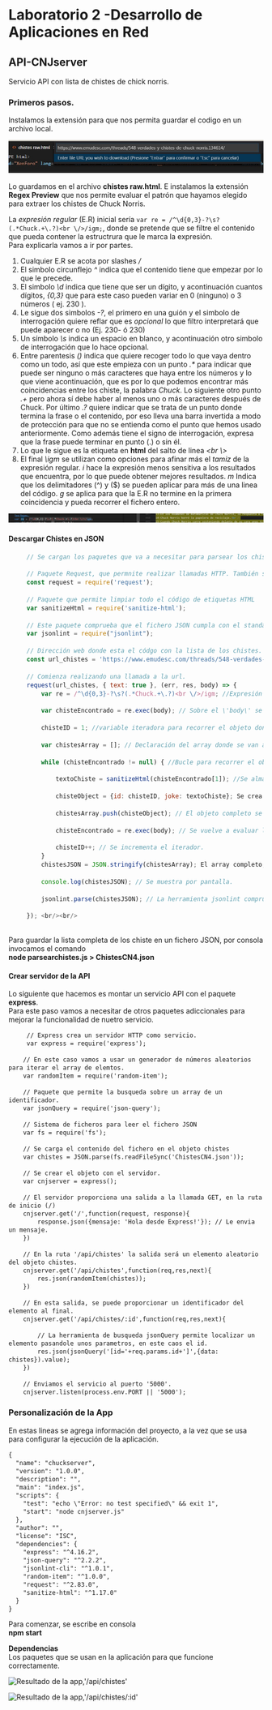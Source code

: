 # Laboratorio 2 -Desarrollo de Aplicaciones en Red
## API-CNJserver
Servicio API con lista de chistes de chick norris.

### Primeros pasos.

Instalamos la extensión para que nos permita guardar el codigo en un archivo local.

![Descarga del código de la web](https://github.com/emilioorq/API-CNJserver/blob/master/01.jpg)

Lo guardamos en el archivo **chistes raw.html**. E instalamos la extensión **Regex Preview** que nos permite evaluar el patrón que hayamos elegido para extraer los chistes de Chuck Norris.

La *expresión regular* (E.R) inicial sería 
`var re = /^\d{0,3}-?\s?(.*Chuck.+\.?)<br \/>/igm;`, 
donde se pretende que se filtre el contenido que pueda contener la estructrura que le marca la expresión.    
Para explicarla vamos a ir por partes.  
1. Cualquier E.R se acota por slashes */*
2.  El simbolo circunflejo *^* indica que el contenido tiene que empezar por lo que le precede.
3.  El simbolo *\d* indica que tiene que ser un dígito, y acontinuación cuantos dígitos, *{0,3}* que para este caso pueden variar en 0 (ninguno) o 3 números ( ej. 230 ).
4. Le sigue dos simbolos *-?*,  el primero en una guión y el simbolo de interrogación quiere reflar que es *opcional* lo que filtro interpretará que puede aparecer o no (Ej. 230- ó 230)
5. Un símbolo *\s* indica un espacio en blanco, y acontinuación otro simbolo de interrogación que lo hace opcional.
6. Entre parentesis *()* indica que quiere recoger todo lo que vaya dentro como un todo, así que este empieza con un punto *.\** para indicar que puede ser ninguno o más caracteres que haya entre los números y lo que viene acontinuación, que es por lo que podemos encontrar más coincidencias entre los chiste, la palabra *Chuck*.   Lo siguiente otro punto *.+* pero ahora sí debe haber al menos uno o más caracteres después de Chuck. Por último *\.?* quiere indicar que se trata de un punto donde termina la frase o el contenido, por eso lleva una barra invertida a modo de protección para que no se entienda como el punto que hemos usado anteriormente. Como además tiene el signo de interrogación, expresa que la frase puede terminar en punto (.) o sin él.   
7. Lo que le sigue es la etiqueta en **html** del salto de linea *<br \\>*  
8. El final *\igm* se utilizan como opciones para afinar más el *tamiz* de la expresión regular.   *i* hace la expresión menos sensitiva a los resultados que encuentra, por lo que puede obtener mejores resultados.   *m* Indica que los delimitadores (^) y ($) se pueden aplicar para más de una linea del código.   *g* se aplica para que la E.R no termine en la primera coincidencia y pueda recorrer el fichero entero.

![Test de la expresión regular que aplicamos](https://github.com/emilioorq/API-CNJserver/blob/master/02.png)

#### Descargar Chistes en JSON
```javascript
     // Se cargan los paquetes que va a necesitar para parsear los chistes y almacenarlos en un JSON.
     
     // Paquete Request, que permnite realizar llamadas HTTP. También soporta HTTPS y redirecciones.
     const request = require('request'); 
     
     // Paquete que permite limpiar todo el código de etiquetas HTML
     var sanitizeHtml = require('sanitize-html');
     
     // Este paquete comprueba que el fichero JSON cumpla con el standar del fichero.
     var jsonlint = require("jsonlint");
     
     // Dirección web donde esta el códgo con la lista de los chistes.
     const url_chistes = 'https://www.emudesc.com/threads/548-verdades-y-chistes-de-chuck-norris.134614/';
     
     // Comienza realizando una llamada a la url.
     request(url_chistes, { text: true }, (err, res, body) => {
         var re = /^\d{0,3}-?\s?(.*Chuck.+\.?)<br \/>/igm; //Expresión regular
         
         var chisteEncontrado = re.exec(body); // Sobre el \'body\' se evalua la E.R.
         
         chisteID = 1; //variable iteradora para recorrer el objeto donde se han almacenado los chistes.
         
         var chistesArray = []; // Declaración del array donde se van a almacenar los chistes en JSON.
         
         while (chisteEncontrado != null) { //Bucle para recorrer el objeto.
         
             textoChiste = sanitizeHtml(chisteEncontrado[1]); //Se almacena el texto en la variable y se elimnan las etiquetas html. 
             
             chisteObject = {id: chisteID, joke: textoChiste}; Se crea el objeto con la estructura JSON y se asignan los valores.
             
             chistesArray.push(chisteObject); // El objeto completo se guarda en una posición del array.
             
             chisteEncontrado = re.exec(body); // Se vuelve a evaluar la E.R sobre el contenido
             
             chisteID++; // Se incrementa el iterador.
         }
         chistesJSON = JSON.stringify(chistesArray); El array completo, se parsea a un objeto JSON
         
         console.log(chistesJSON); // Se muestra por pantalla.
         
         jsonlint.parse(chistesJSON); // La herramienta jsonlint comprueba que la estructura del objeto es correcta.
         
     }); <br/><br/>
     
```
          
       
Para guardar la lista completa de los chiste en un fichero JSON, por consola invocamos el comando     
**node parsearchistes.js > ChistesCN4.json**   

#### Crear servidor de la API
Lo siguiente que hacemos es montar un servicio API con el paquete **express**.    
Para este paso vamos a necesitar de otros paquetes adiccionales para mejorar la funcionalidad de nuetro servicio.

```
     // Express crea un servidor HTTP como servicio.
     var express = require('express');
    
    // En este caso vamos a usar un generador de números aleatorios para iterar el array de elemtos.
    var randomItem = require('random-item');
    
    // Paquete que permite la busqueda sobre un array de un identificador.
    var jsonQuery = require('json-query');
    
    // Sistema de ficheros para leer el fichero JSON
    var fs = require('fs');

    // Se carga el contenido del fichero en el objeto chistes
    var chistes = JSON.parse(fs.readFileSync('ChistesCN4.json'));
     
    // Se crear el objeto con el servidor.
    var cnjserver = express();
    
    // El servidor proporciona una salida a la llamada GET, en la ruta de inicio (/)
    cnjserver.get('/',function(request, response){
        response.json({mensaje: 'Hola desde Express!'}); // Le envia un mensaje.
    })

    // En la ruta '/api/chistes' la salida será un elemento aleatorio del objeto chistes.
    cnjserver.get('/api/chistes',function(req,res,next){
        res.json(randomItem(chistes));
    })

    // En esta salida, se puede proporcionar un identificador del elemento al final.
    cnjserver.get('/api/chistes/:id',function(req,res,next){
    
        // La herramienta de busqueda jsonQuery permite localizar un elemento pasandole unos parametros, en este caos el id.
        res.json(jsonQuery('[id='+req.params.id+']',{data: chistes}).value); 
    })
    
    // Enviamos el servicio al puerto '5000'.
    cnjserver.listen(process.env.PORT || '5000');

```

### Personalización de la App

En estas lineas se agrega información del proyecto, a la vez que se usa para configurar la ejecución de la aplicación.

```
{
  "name": "chuckserver",
  "version": "1.0.0",
  "description": "",
  "main": "index.js",
  "scripts": {
    "test": "echo \"Error: no test specified\" && exit 1",
    "start": "node cnjserver.js"
  },
  "author": "",
  "license": "ISC",
  "dependencies": {
    "express": "^4.16.2",
    "json-query": "^2.2.2",
    "jsonlint-cli": "^1.0.1",
    "random-item": "^1.0.0",
    "request": "^2.83.0",
    "sanitize-html": "^1.17.0"
  }
}

```

Para comenzar, se escribe en consola    
**npm start**   

**Dependencias**   
Los paquetes que se usan en la aplicación para que funcione correctamente.    

![Resultado de la app,'/api/chistes'](https://github.com/emilioorq/API-CNJserver/blob/master/03.jpg)

![Resultado de la app,'/api/chistes/:id'](https://github.com/emilioorq/API-CNJserver/blob/master/04.jpg)




